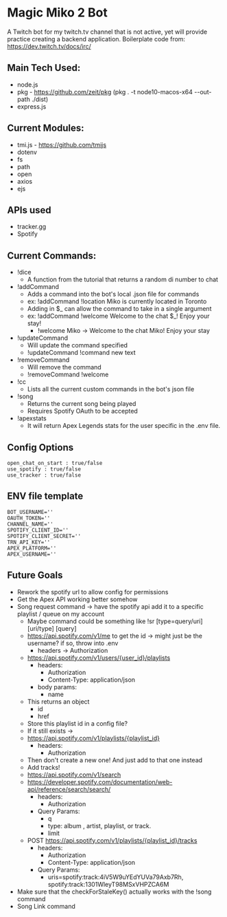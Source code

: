 # Magic Miko 2 Bot
A Twitch bot for my twitch.tv channel that is not active, yet will provide practice creating a backend application.
Boilerplate code from: https://dev.twitch.tv/docs/irc/

## Main Tech Used:
- node.js
- pkg - https://github.com/zeit/pkg (pkg . -t node10-macos-x64 --out-path ./dist)
- express.js

## Current Modules:
- tmi.js - https://github.com/tmijs
- dotenv
- fs
- path
- open
- axios
- ejs

## APIs used
- tracker.gg
- Spotify

## Current Commands:
- !dice
  - A function from the tutorial that returns a random di number to chat
- !addCommand
  - Adds a command into the bot's local .json file for commands
  - ex: !addCommand !location Miko is currently located in Toronto
  - Adding in $_ can allow the command to take in a single argument
  - ex: !addCommand !welcome Welcome to the chat $_! Enjoy your stay!
    - !welcome Miko -> Welcome to the chat Miko! Enjoy your stay
- !updateCommand
  - Will update the command specified
  - !updateCommand !command new text
- !removeCommand
  - Will remove the command
  - !removeCommand !welcome
- !cc
  - Lists all the current custom commands in the bot's json file
- !song
  - Returns the current song being played
  - Requires Spotify OAuth to be accepted
- !apexstats
  - It will return Apex Legends stats for the user specific in the .env file.

## Config Options
~~~~
open_chat_on_start : true/false
use_spotify : true/false
use_tracker : true/false
~~~~

## ENV file template
~~~~
BOT_USERNAME=''
OAUTH_TOKEN=''
CHANNEL_NAME=''
SPOTIFY_CLIENT_ID=''
SPOTIFY_CLIENT_SECRET=''
TRN_API_KEY=''
APEX_PLATFORM=''
APEX_USERNAME=''
~~~~

## Future Goals
- Rework the spotify url to allow config for permissions
- Get the Apex API working better somehow
- Song request command -> have the spotify api add it to a specific playlist / queue on my account
  - Maybe command could be something like !sr [type=query/uri] [uri/type] [query]
  - https://api.spotify.com/v1/me to get the id -> might just be the username? if so, throw into .env
    - headers -> Authorization
  - https://api.spotify.com/v1/users/{user_id}/playlists
    - headers:
      - Authorization
      - Content-Type: application/json
    - body params:
      - name
  - This returns an object
    - id
    - href
  - Store this playlist id in a config file?
  - If it still exists ->
  - https://api.spotify.com/v1/playlists/{playlist_id}
    - headers:
      - Authorization
  - Then don't create a new one! And just add to that one instead
  - Add tracks!
  - https://api.spotify.com/v1/search
  - https://developer.spotify.com/documentation/web-api/reference/search/search/
    - headers:
      - Authorization
    - Query Params:
      - q
      - type: album , artist, playlist, or track. 
      - limit
  - POST https://api.spotify.com/v1/playlists/{playlist_id}/tracks
    - headers:
      - Authorization
      - Content-Type: application/json
    - Query Params:
      - uris=spotify:track:4iV5W9uYEdYUVa79Axb7Rh, spotify:track:1301WleyT98MSxVHPZCA6M
- Make sure that the checkForStaleKey() actually works with the !song command
- Song Link command